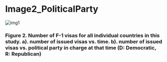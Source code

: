 # Image2_PoliticalParty
![img1](https://user-images.githubusercontent.com/30736316/32141034-a1f59ab4-bc32-11e7-8f4c-4af12b6229a1.jpeg)
### Figure 2. Number of F-1 visas for all individual countries in this study. a). number of issued visas vs. time. b). number of issued visas vs. political party in charge at that time (D: Democratic, R: Republican) 
